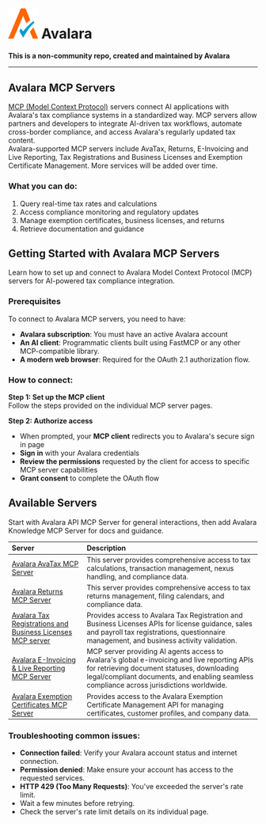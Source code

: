 
# <img src="A-Check.png" alt="A-Check" width="60"> Avalara

**This is a non-community repo, created and maintained by Avalara**
___

## Avalara MCP Servers


[MCP (Model Context Protocol)](https://modelcontextprotocol.io/docs/getting-started/intro)   servers connect AI applications with Avalara's tax compliance systems in a standardized way. MCP servers allow partners and developers to integrate AI-driven tax workflows, automate cross-border compliance, and access Avalara's regularly updated tax content.  
Avalara-supported MCP servers include AvaTax, Returns, E-Invoicing and Live Reporting, Tax Registrations and Business Licenses and Exemption Certificate Management. More services will be added over time.



### What you can do:

1. Query real-time tax rates and calculations
2. Access compliance monitoring and regulatory updates
3. Manage exemption certificates, business licenses, and returns
4. Retrieve documentation and guidance


## Getting Started with Avalara MCP Servers

Learn how to set up and connect to Avalara Model Context Protocol (MCP) servers for AI-powered tax compliance integration.

### Prerequisites

To connect to Avalara MCP servers, you need to have:
* **Avalara subscription**: You must have an active Avalara account
* **An AI client**: Programmatic clients built using FastMCP or any other MCP-compatible library.
* **A modern web browser**: Required for the OAuth 2.1 authorization flow.



### How to connect:

**Step 1: Set up the MCP client**  
Follow the steps provided on the individual MCP server pages.

**Step 2: Authorize access**     
* When prompted, your **MCP client** redirects you to Avalara's secure sign in page
* **Sign in** with your Avalara credentials
* **Review the permissions** requested by the client for access to specific MCP server capabilities
* **Grant consent** to complete the OAuth flow  

## Available Servers

Start with Avalara API MCP Server for general interactions, then add Avalara Knowledge MCP Server for docs and guidance.

| Server                                                                                                                   | Description                                                                                                                                                                                                                             | 
|:-------------------------------------------------------------------------------------------------------------------------|:----------------------------------------------------------------------------------------------------------------------------------------------------------------------------------------------------------------------------------------|
| [Avalara AvaTax MCP Server](https://developer.avalara.com/mcp-servers/avatax/)                                 | This server provides comprehensive access to tax calculations, transaction management, nexus handling, and compliance data.                                                                                                             | 
| [Avalara Returns MCP Server](https://developer.avalara.com/mcp-servers/managed-returns/)                       | This server provides comprehensive access to tax returns management, filing calendars, and compliance data.                                                                                                                             | 
| [Avalara Tax Registrations and Business Licenses MCP server](https://developer.avalara.com/mcp-servers/business_licensing/)         | Provides access to Avalara Tax Registration and Business Licenses APIs for license guidance, sales and payroll tax registrations, questionnaire management, and business activity validation.|
| [Avalara E-Invoicing & Live Reporting MCP Server](https://developer.avalara.com/mcp-servers/E-Invoicing/)      | MCP server providing AI agents access to Avalara's global e-invoicing and live reporting APIs for retrieving document statuses, downloading legal/compliant documents, and enabling seamless compliance across jurisdictions worldwide. | 
| [Avalara Exemption Certificates MCP Server](https://developer.avalara.com/mcp-servers/exemption-certificates/) | Provides access to the Avalara Exemption Certificate Management API for managing certificates, customer profiles, and company data.                                                                                         |



### Troubleshooting common issues:
* **Connection failed**: Verify your Avalara account status and internet connection.
* **Permission denied**: Make ensure your account has access to the requested services.
* **HTTP 429 (Too Many Requests)**: You've exceeded the server's rate limit.
* Wait a few minutes before retrying.
* Check the server's rate limit details on its individual page.
  


